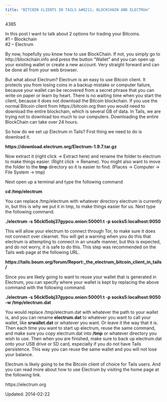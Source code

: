 ```yaml
---
title: "BITCOIN CLIENTS IN TAILS &#8211; BLOCKCHAIN AND ELECTRUm"
---
```

4385


<p>In this post I want to talk about 2 options for trading your Bitcoins.<br/>
#1 &#8211; Blockchain<br/>
#2 &#8211; Electrum</p>
<p>By now, hopefully you know how to use BlockChain. If not, you simply go to http://blockchain.info and press the button &#8220;Wallet&#8221; and you can open up your existing wallet or create a new account. Very straight forward and can be done all from your web browser.</p>
<p>But what about Electrum? Electrum is an easy to use Bitcoin client. It protects you from losing coins in a backup mistake or computer failure, because your wallet can be recovered from a secret phrase that you can write on paper or learn by heart. There is no waiting time when you start the client, because it does not download the Bitcoin blockchain. If you use the normal Bitcoin client from https://bitcoin.org then you would need to download the entire blockchain, which is several GB of data. In Tails, we are trying not to download too much to our computers. Downloading the entire BlockChain can take over 24 hours.</p>
<p>So how do we set up Electrum in Tails? First thing we need to do is download it.</p>
<p><strong>https://download.electrum.org/Electrum-1.9.7.tar.gz</strong></p>
<p>Now extract it (right click -&gt; Extract here) and rename the folder to electrum to make things easier. (Right click -&gt; Rename). You might also want to move the folder to the <strong>tmp</strong> directory so it is easier to find. (Places -&gt; Computer -&gt; File System -&gt; tmp)</p>
<p>Next open up a terminal and type the following command</p>
<p><strong>cd /tmp/electrum </strong></p>
<p>You can replace /tmp/electrum with whatever directory electrum is currently in, but this is why we put it in tmp, to make things easier for us. Next type the following command.</p>
<p><strong>./electrum -s 56ckl5obj37gypcu.onion:50001:t -p socks5:localhost:9050</strong></p>
<p>This will allow your electrum to connect through Tor, to make sure it does not connect over clearnet. You will get a warning when you do this that electrum is attempting to connect in an unsafe manner, but this is expected, and do not worry, it is safe to do this. This step was recommended on the Tails web page at the following URL.</p>
<p><strong>https://tails.boum.org/forum/Report:_the_electrum_bitcoin_client_in_tails/</strong></p>
<p>Since you are likely going to want to reuse your wallet that is generated in Electrum, you can specify where your wallet is kept by replacing the above command with the following command.</p>
<p><strong>./electrum -s 56ckl5obj37gypcu.onion:50001:t -p socks5:localhost:9050 -w /tmp/electrum.dat</strong></p>
<p>You would replace /tmp/electrum.dat with whatever the path to your wallet is, and you can rename <strong>electrum.dat</strong> to whatever you want to call your wallet, like <strong>srwallet.dat</strong> or whatever you want. Or leave it the way that it is. Then each time you want to start up electrum, reuse the same command, and make sure you copy electrum.dat into <strong>/tmp</strong> or whatever directory you wish to use. Then when you are finished, make sure to back up electrum.dat onto your USB drive or SD card, especially if you do not have Tails persistence. This way you can reuse the same wallet and you will not lose your balance.</p>
<p>Electrum is likely going to be the Bitcoin client of choice for Tails users. And you can read more about how to use Electrum by visiting the home page at the following link.</p>
<p>https://electrum.org</p>

Updated: 2014-02-22

